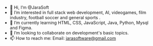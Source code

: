 - 👋 Hi, I’m @JaraSoft
- 👀 I’m interested in full stack web development, AI, videogames, film industry, football soccer and general sports .
- 🌱 I’m currently learning HTML, CSS, JavaScript, Java, Python, Mysql and Figma.
- 💞️ I’m looking to collaborate on  development's basic topics. 
- 📫 How to reach me:
      Email: jarasoftware@gmail.com

<!---
JaraSoft/JaraSoft is a ✨ special ✨ repository because its `README.md` (this file) appears on your GitHub profile.
You can click the Preview link to take a look at your changes.
--->
